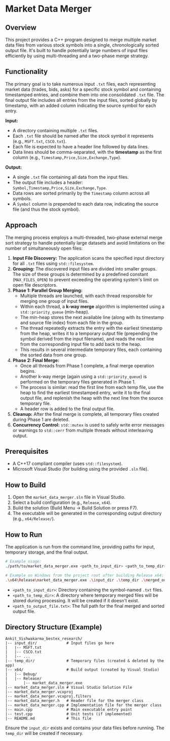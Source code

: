 # Market Data Merger

## Overview

This project provides a C++  program designed to merge multiple market data files from various stock symbols into a single, chronologically sorted output file. It's built to handle potentially large numbers of input files efficiently by using multi-threading and a two-phase merge strategy.

## Functionality

The primary goal is to take numerous input `.txt` files, each representing market data (trades, bids, asks) for a specific stock symbol and containing timestamped entries, and combine them into one consolidated `.txt` file. The final output file includes all entries from the input files, sorted globally by timestamp, with an added column indicating the source symbol for each entry.

**Input:**

*   A directory containing multiple `.txt` files.
*   Each `.txt` file should be named after the stock symbol it represents (e.g., `MSFT.txt`, `CSCO.txt`).
*   Each file is expected to have a header line followed by data lines.
*   Data lines should be comma-separated, with the **timestamp** as the first column (e.g., `Timestamp,Price,Size,Exchange,Type`).

**Output:**

*   A single `.txt` file containing all data from the input files.
*   The output file includes a header: `Symbol,Timestamp,Price,Size,Exchange,Type`.
*   Data rows are sorted primarily by the `Timestamp` column across all symbols.
*   A `Symbol` column is prepended to each data row, indicating the source file (and thus the stock symbol).

## Approach

The merging process employs a multi-threaded, two-phase external merge sort strategy to handle potentially large datasets and avoid limitations on the number of simultaneously open files:

1.  **Input File Discovery:** The application scans the specified input directory for all `.txt` files using `std::filesystem`.
2.  **Grouping:** The discovered input files are divided into smaller groups. The size of these groups is determined by a predefined constant (`MAX_FILES_OPEN`) to prevent exceeding the operating system's limit on open file descriptors.
3.  **Phase 1: Parallel Group Merging:**
    *   Multiple threads are launched, with each thread responsible for merging one group of input files.
    *   Within each thread, a **k-way merge** algorithm is implemented using a `std::priority_queue` (min-heap).
    *   The min-heap stores the next available line (along with its timestamp and source file index) from each file in the group.
    *   The thread repeatedly extracts the entry with the earliest timestamp from the heap, writes it to a temporary output file (prepending the symbol derived from the input filename), and reads the next line from the corresponding input file to add back to the heap.
    *   This results in several intermediate temporary files, each containing the sorted data from one group.
4.  **Phase 2: Final Merge:**
    *   Once all threads from Phase 1 complete, a final merge operation begins.
    *   Another k-way merge (again using a `std::priority_queue`) is performed on the temporary files generated in Phase 1.
    *   The process is similar: read the first line from each temp file, use the heap to find the earliest timestamped entry, write it to the final output file, and replenish the heap with the next line from the source temporary file.
    *   A header row is added to the final output file.
5.  **Cleanup:** After the final merge is complete, all temporary files created during Phase 1 are deleted.
6.  **Concurrency Control:** `std::mutex` is used to safely write error messages or warnings to `std::cerr` from multiple threads without interleaving output.

## Prerequisites

*   A C++17 compliant compiler (uses `std::filesystem`).
*   Microsoft Visual Studio (for building using the provided `.sln` file).

## How to Build

1.  Open the `market_data_merger.sln` file in Visual Studio.
2.  Select a build configuration (e.g., `Release`, `x64`).
3.  Build the solution (Build Menu -> Build Solution or press F7).
4.  The executable will be generated in the corresponding output directory (e.g., `x64/Release/`).

## How to Run

The application is run from the command line, providing paths for input, temporary storage, and the final output.

```bash
# Example usage:
./path/to/market_data_merger.exe <path_to_input_dir> <path_to_temp_dir> <path_to_output_file.txt>

# Example on Windows from the project root after building Release x64:
.\x64\Release\market_data_merger.exe .\input_dir .\temp_dir .\merged_output.txt
```

*   `<path_to_input_dir>`: Directory containing the symbol-named `.txt` files.
*   `<path_to_temp_dir>`: A directory where temporary merged files will be stored during processing. It will be created if it doesn't exist.
*   `<path_to_output_file.txt>`: The full path for the final merged and sorted output file.

## Directory Structure (Example)

```
Ankit_Vishwakarma_bestex_research/
|-- input_dir/             # Input files go here
|   |-- MSFT.txt
|   |-- CSCO.txt
|   |-- ...
|-- temp_dir/              # Temporary files (created & deleted by the app)
|-- x64/                   # Build output (created by Visual Studio)
|   |-- Debug/
|   |-- Release/
|       |-- market_data_merger.exe
|-- market_data_merger.sln # Visual Studio Solution File
|-- market_data_merger.vcxproj
|-- market_data_merger.vcxproj.filters
|-- market_data_merger.h   # Header file for the merger class
|-- market_data_merger.cpp # Implementation file for the merger class
|-- main.cpp               # Main executable entry point
|-- test.cpp               # Unit tests (if implemented)
|-- README.md              # This file
```

Ensure the `input_dir` exists and contains your data files before running. The `temp_dir` will be created if necessary.